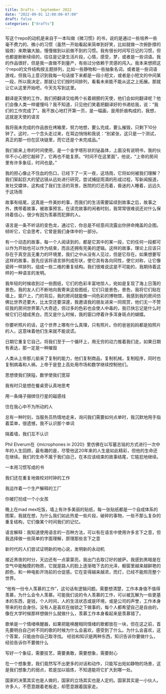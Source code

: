```yaml
---
title: Drafts - September 2022
date: "2022-09-01 12:00:00-07:00"
draft: false
categories: ["drafts"]
---
```


写这个repo的动机是来自于一本叫做《微习惯》的书，说的是通过一些培养一些毫不费力的、微小的习惯（虽然一开始看起来简单到好笑，比如就做一次俯卧撑的锻炼）来欺骗大脑，慢慢做到以前做不到的习惯。我有很长时间写日记的习惯，但也都是断断续续的，往往是记录生活片段，心情，感受，梦，或者是一些词语。我的作品很好，但是我一直做不到量产，有些过分依赖于灵感的闯入。我本来想把这个repo的文件结构按主题排列，比如一些静物和一些抽象名词，或者是一些词语游戏，但我马上意识到我每一句话接下来都是一段小短文，或者是小短文的中间某一段，所以我决定，那就让它们按时间排列，看看未来能不能从这之上拓展。那就让它从这里开始吧，今天先写到这里。

翻译是天使的工作，我们把翻译交给两个长着翅膀的天使，他们会如何翻译呢？他们会像人类一样缓慢吗？我不知道，只见他们笑着把翻译好的书递给我，说：“我们的工作完成了”。我不放心地打开第一页，是一幅画，是用折痕构成的，我想，这就是天使的语言  

我将我未完成的作品放在烤箱里，努力地想，要么完成，要么摧毁，只剩下10分钟了。这时，一个念头走过来，在耳边悄悄和我说：“别紧张，这只是一个测试，真正的那一份在区块链里，而它还是个未完成品。”

我们偷来上帝的时间使用，是一个金字塔形状的铋晶体，上面没有说明书，我的伙伴不小心把它敲碎了，它再也不能复原。“时间不在这里面”，他说，“上帝的房间里有许多象征，时间也是。”

我的担心像止不住血的伤口，已经下了一天一夜，这场雨，它将如何被我们理解？我们架起巨大的望远镜从远处进行研究，尝试捕捉雨滴的形成过程，写新闻报道，发社交媒体，这构成了我们生活的背景，医院的灯还亮着，昏迷的人睡着，远远久于这场雨  

故事有结尾，这真是一件美妙的事，而我们的生活需要延续到故事之后，故事之外，携带着故事，被故事预言。在读完故事的闲者时刻，我常常很难说还对什么保持着信心，很少有因为羡慕而犯罪的人。

语言是一条不听话的变色龙，通过它，你总是不经意间流露出你拼命掩盖的企图。倾听它，它会思考，它曾是我们身体中的一部分。  

有一个动态的故事，每一个人阅读到的，都是它其中的某一段，它的任何一段都可以作为开始也可以作为结束，而且还拥有完美的逻辑。这样的故事，理论上应该只存在于真空且无重力的环境里，我们之中从没有人见过，但是它存在。如果想要写这样的故事，首先应该将语言排列成形状，使它具有各向同性，使它对称，让它像瓷砖一样排列，组成一些二维的重复结构。我们很难说这是不可能的，我期待着这样的一种语言的发明。  

我年轻的时候收到过一些图纸，它们的色彩丰富地惊人，宛如是复现了海上日落的景色，我的友人们不断地向我寄来这些图纸，它们只是景色，景色，我将它们贴在墙上，窗户上，门的背后，我的房间就能像一间色彩的博物馆，我感到我的房间仿佛比世界还要大，比太空还要深邃，我邀请我的朋友进来一同观赏，他们无一不赞叹我的房间世界第八大奇迹，但过多的色彩也会使人中毒的，我已快忘记是什么时候它们已褪成黑白，而又是什么时候，我的窗口停着许多浑身斑点的蝴蝶。  

你要听照片的话，这个世界上哪有什么真理，只有照片。你的爸爸妈妈都是拍照片的人，这意味着他们生来就不能说谎。

日期它重复它自己，将我们至于一个循环上，用无穷的动力推着我们走。如果日期有表达，那一定是一种摧毁  

人类从上帝那儿偷来了复制的能力，他们复制商品，复制机械，复制程序，同时也复制病毒和人祸，上帝于是登上高处用市场和数学继续控制他们。  

思想使我们狭隘，数学使我们宽容  

我有时只是想在餐桌旁认真地思考  

用一条绳子捆绑住行星的磁感线  

住在我心中不为所动的人

总有一种时刻，当服务员热情地走来，询问我们需要如何点单时，我沉默地用手指着菜单，很遗憾，我不认识那个单词  

隔着墙，我们互不认识

Phil Elverum在《microphones in 2020》里仿佛在以写墓志铭的方式进行一次中年的人生回顾，最有趣的是，尽管他这20年来的人生是如此精彩，但他的生命还在继续。我们的生命不属于我们自己，在本应该结束的故事结尾，它尴尬地继续。

一本用习惯写成的书

我们还在重复地做校对时钟的工作  

我运作着一个生产解释的工厂  

你被打扮成一个小女孩

晚上在mad mex吃饭，墙上有许多美丽的贴纸，每一张贴纸都是一个自成体系的图案，我就在想，为什么我们如此热爱一些片段，破碎的事物，一些不那么复杂的重复结构，它们像某个时间我们的记忆。

语言解释：我知道使用语言的一百种方法，可以有在语言中使用许多言下之意，但我选择做一些简单的字面理解，原理那些言下之意  

新时代的人们尝试证明新的地心说，发明新的永动机

接近黑夜的时分，天边还有一点蒙蒙亮，我出门去取订好的披萨。我感到黑暗是在空气中能触摸的物质，它就是路人的脸上逐渐暗下去的光泽，橱窗里越来越鲜艳的颜色，和一种电影开场前的仓促感。它在变得越来越浓，而灯，已经不能照亮整个世界。

“他有一份令人羡慕的工作”，这句话有逻辑问题。需要想清楚，工作本身值不值得羡慕，为什么会令人羡慕。可能我们说的令人羡慕的工作，可以被瓦解为一些更基本的东西，是钱，个人时间，人的生活状态或是环境，或是公司的声誉，工作本身带来的社会身份。没有人是喜欢在枷锁之下做事的，每个人都希望自己是自由的，像在大学时候那样想做什么就做什么，羡慕工作本身看起来是羡慕错了。

歌单是一个情绪唤醒器，如果把能唤醒相同情绪的歌都放在一块，但在这之前，首先要明白自己听不同的歌的时候为什么会喜欢，感受到了什么。为什么会喜欢，这个答案，只能由你自己取寻找。 
经验和知识是两种东西，知识告诉你要做什么，经验告诉你不要做什么

写好一个象征，需要技艺，需要勇敢，需要想象，需要耐心

在一个想象里，我们竟然写不出更多的对话和动作，只能写出宛如静物的场景，这是我们想象力的弱点，若是加以锻炼，不知道能将它扩大到哪一处。

国家的决策其实也是人做的，国家的立场其实也是人定的。国家其实是一小伙人。许多人，不愿意跟着老板走，却愿意跟着国家走。